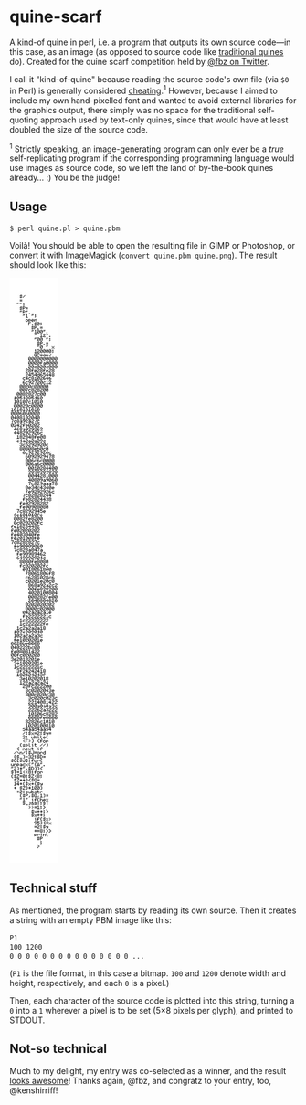# quine-scarf

A kind-of quine in perl, i.e. a program that outputs its own source code—in this case, as an image (as opposed to source code like [traditional quines](https://en.wikipedia.org/wiki/Quine_(computing)) do). Created for the quine scarf competition held by [@fbz on Twitter](https://twitter.com/fbz/status/936117740560990209).

I call it "kind-of-quine" because reading the source code's own file (via `$0` in Perl) is generally considered [cheating](https://en.wikipedia.org/wiki/Quine_(computing)#"Cheating"_quines).<sup>1</sup> However, because I aimed to include my own hand-pixelled font and wanted to avoid external libraries for the graphics output, there simply was no space for the traditional self-quoting approach used by text-only quines, since that would have at least doubled the size of the source code.

<sup>1</sup> Strictly speaking, an image-generating program can only ever be a *true* self-replicating program if the corresponding programming language would use images as source code, so we left the land of by-the-book quines already… :) You be the judge!

## Usage

```
$ perl quine.pl > quine.pbm
```

Voilà! You should be able to open the resulting file in GIMP or Photoshop, or convert it with ImageMagick (`convert quine.pbm quine.png`). The result should look like this:

![The rendered quine](/quine.png)

## Technical stuff

As mentioned, the program starts by reading its own source. Then it creates a string with an empty PBM image like this:

```
P1
100 1200
0 0 0 0 0 0 0 0 0 0 0 0 0 0 0 ...
```
(`P1` is the file format, in this case a bitmap. `100` and `1200` denote width and height, respectively, and each `0` is a pixel.)

Then, each character of the source code is plotted into this string, turning a `0` into a `1` wherever a pixel is to be set (5×8 pixels per glyph), and printed to STDOUT.

## Not-so technical

Much to my delight, my entry was co-selected as a winner, and the result [looks awesome](https://twitter.com/fbz/status/958410528543588352)! Thanks again, @fbz, and congratz to your entry, too, @kenshirriff!
